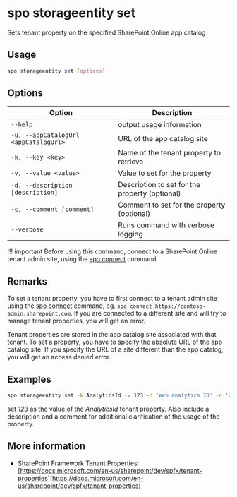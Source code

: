 # spo storageentity set

Sets tenant property on the specified SharePoint Online app catalog

## Usage

```sh
spo storageentity set [options]
```

## Options

Option|Description
------|-----------
`--help`|output usage information
`-u, --appCatalogUrl <appCatalogUrl>`|URL of the app catalog site
`-k, --key <key>`|Name of the tenant property to retrieve
`-v, --value <value>`|Value to set for the property
`-d, --description [description]`|Description to set for the property (optional)
`-c, --comment [comment]`|Comment to set for the property (optional)
`--verbose`|Runs command with verbose logging

!!! important
    Before using this command, connect to a SharePoint Online tenant admin site, using the [spo connect](../connect.md) command.

## Remarks

To set a tenant property, you have to first connect to a tenant admin site using the
[spo connect](../connect.md) command, eg. `spo connect https://contoso-admin.sharepoint.com`.
If you are connected to a different site and will try to manage tenant properties,
you will get an error.

Tenant properties are stored in the app catalog site associated with that tenant.
To set a property, you have to specify the absolute URL of the app catalog site.
If you specify the URL of a site different than the app catalog, you will get an access denied error.

## Examples

```sh
spo storageentity set -k AnalyticsId -v 123 -d 'Web analytics ID' -c 'Use on all sites' -u https://contoso.sharepoint.com/sites/appcatalog
```

set _123_ as the value of the _AnalyticsId_ tenant property. Also include a description and a comment for additional clarification of the usage of the property.

## More information

- SharePoint Framework Tenant Properties: [https://docs.microsoft.com/en-us/sharepoint/dev/spfx/tenant-properties](https://docs.microsoft.com/en-us/sharepoint/dev/spfx/tenant-properties)